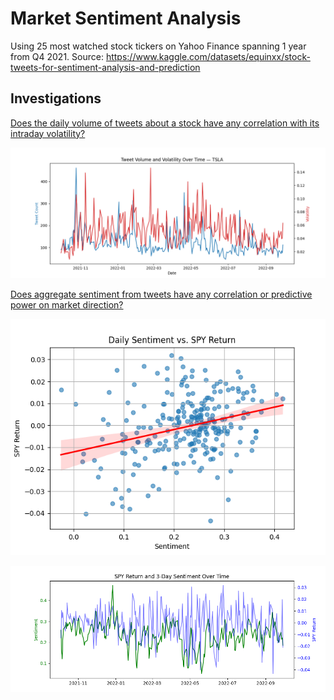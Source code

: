 # Market Sentiment Analysis

Using 25 most watched stock tickers on Yahoo Finance spanning 1 year from Q4 2021.
Source: https://www.kaggle.com/datasets/equinxx/stock-tweets-for-sentiment-analysis-and-prediction

## Investigations
[Does the daily volume of tweets about a stock have any correlation with its intraday volatility?](./volatility-correlation/findings.md)

![Time Series Line Graph - TSLA](./volatility-correlation/time_series_tweet_and_volatility_lineplot.png)


[Does aggregate sentiment from tweets have any correlation or predictive power on market direction?](./market-direction/findings.md)

![Daily Sentiment vs Returns Scatterplot](./market-direction/daily_sentiment_return_scatterplot.png)

![3-Day Sentiment vs Returns Line Plot](./market-direction/3day_sentiment_return_line.png)